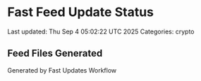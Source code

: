 # Fast Feed Update Status
Last updated: Thu Sep  4 05:02:22 UTC 2025
Categories: crypto

## Feed Files Generated

Generated by Fast Updates Workflow
